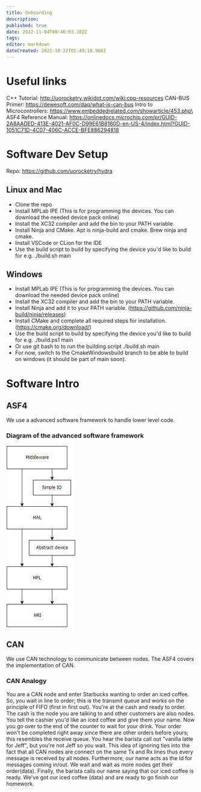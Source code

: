 ```yaml
---
title: Onboarding
description: 
published: true
date: 2022-11-04T00:46:03.102Z
tags: 
editor: markdown
dateCreated: 2022-10-22T01:49:18.966Z
---
```


# Useful links

C++ Tutorial: http://uorocketry.wikidot.com/wiki:cpp-resources
CAN-BUS Primer: https://dewesoft.com/daq/what-is-can-bus
Intro to Microcontrollers: https://www.embeddedrelated.com/showarticle/453.php\
ASF4 Reference Manual: https://onlinedocs.microchip.com/pr/GUID-2A8AADED-413E-4021-AF0C-D99E61B8160D-en-US-4/index.html?GUID-1051C71D-4C07-406C-ACCE-BFE886294818

# Software Dev Setup
Repo: https://github.com/uorocketry/hydra

## Linux and Mac
- Clone the repo
- Install MPLab IPE (This is for programming the devices. You can download the needed device pack online)
- Install the XC32 compiler and add the bin to your PATH variable.
- Install Ninja and CMake. Apt is ninja-build and cmake. Brew ninja and cmake.
- Install VSCode or CLion for the IDE
- Use the build script to build by specifying the device you'd like to build for e.g. ./build.sh main
## Windows
- Install MPLab IPE (This is for programming the devices. You can download the needed device pack online)
- Install the XC32 compiler and add the bin to your PATH variable.
- Install Ninja and add it to your PATH variable. (https://github.com/ninja-build/ninja/releases)
- Install CMake and complete all required steps for installation. (https://cmake.org/download/)
- Use the build script to build by specifying the device you'd like to build for e.g. ./build.ps1 main
- Or use git bash to to run the building script ./build.sh main
- For now, switch to the CmakeWindowsbuild branch to be able to build on windows (it should be part of main soon). 

# Software Intro
## ASF4
We use a advanced software framework to handle lower level code.  
### Diagram of the advanced software framework
![asf4.png](/asf4.png)

## CAN
We use CAN technology to communicate between nodes. 
The ASF4 covers the implementation of CAN. 
### CAN Analogy
You are a CAN node and enter Starbucks wanting to order an iced coffee. 
So, you wait in line to order; this is the transmit queue and works 
on the principle of FIFO (first in first out). You're at the cash and ready to order.
The cash is the node you are talking to and other customers are also nodes. 
You tell the cashier you'd like an iced coffee and give them your name. 
Now you go over to the end of the counter to wait for your drink. 
Your order won't be completed right away since there are other orders before yours; this
resembles the receive queue. You hear the barista call out "vanilla latte for Jeff", but 
you're not Jeff so you wait. This idea of ignoring ties into the fact that all CAN nodes
are connect on the same Tx and Rx lines thus every message is received by all nodes.
Furthermore, our name acts as the Id for messages coming in/out. We wait and wait as 
more nodes get their order(data). Finally, the barista calls our name saying that our 
iced coffee is ready. We've got our iced coffee (data) and are ready to go finish our homework.